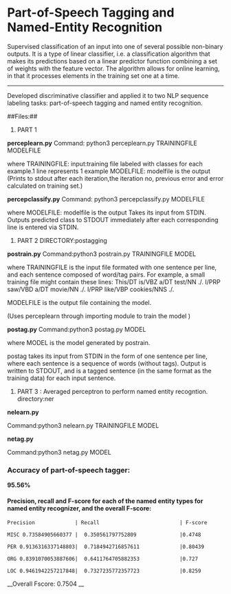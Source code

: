 # Part-of-Speech Tagging and Named-Entity Recognition
Supervised classification of an input into one of several possible non-binary outputs. It is a type of linear classifier, i.e. a classification algorithm that makes its predictions based on a linear predictor function combining a set of weights with the feature vector. The algorithm allows for online learning, in that it processes elements in the training set one at a time.

-----------------------------------------------------------------------------------------------------------------------------
Developed discriminative classifier and applied it to two NLP sequence labeling tasks: part-of-speech tagging and named entity recognition. 

##Files:##
1. PART 1

__perceplearn.py__
Command: python3 perceplearn.py TRAININGFILE MODELFILE

where
TRAININGFILE: input:training file labeled with classes for each example.1 line represents 1 example
MODELFILE: modelfile is the output 
(Prints to stdout after each iteration,the iteration no, previous error and error calculated on training set.)

__percepclassify.py__
Command: python3 percepclassify.py MODELFILE

where
MODELFILE: modelfile is the output 
Takes its input from STDIN. Outputs predicted class to STDOUT immediately after each corresponding line is entered via STDIN.

1. PART 2
DIRECTORY:postagging

__postrain.py__
Command:python3 postrain.py TRAININGFILE MODEL

where 
TRAININGFILE is the input file formated with one sentence per line, and each sentence composed of word/tag pairs. For example, a small training file might contain these lines:
This/DT is/VBZ a/DT test/NN ./.
I/PRP saw/VBD a/DT movie/NN ./.
I/PRP like/VBP cookies/NNS ./.

MODELFILE is the output file containing the model.

(Uses perceplearn through importing module to train the model )

__postag.py__
Command:python3 postag.py MODEL

where 
MODEL is the model generated by postrain.

postag takes its input from STDIN in the form of one sentence per line, where each sentence is a sequence of words (without tags). Output is written to STDOUT, and is a tagged sentence (in the same format as the training data) for each input sentence.

1. PART 3 : Averaged perceptron to perform named entity recogntion.
directory:ner

__nelearn.py__

Command:python3 nelearn.py TRAININGFILE MODEL

__netag.py__

Command:python3 netag.py MODEL



###  Accuracy of part-of-speech tagger: ###
__95.56%__

####  Precision, recall and F-score for each of the named entity types for named entity recognizer, and the overall F-score: ####

	Precision     	      | Recall	     		 	        | F-score

	MISC 0.73584905660377 |  0.350561797752809              |0.4748

	PER 0.9136316337148803|  0.7184942716857611             |0.80439

	ORG 0.8391070053887606|  0.6411764705882353             |0.727

	LOC 0.9461942257217848|  0.7327235772357723             |0.8259
__Overall Fscore: 0.7504 __




